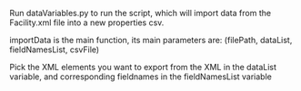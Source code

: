 Run dataVariables.py to run the script, which will import data
from the Facility.xml file into a new properties csv.

importData is the main function, its main parameters are:
(filePath, dataList, fieldNamesList, csvFile)

Pick the XML elements you want to export from the XML in the dataList variable, and corresponding fieldnames in the fieldNamesList variable
